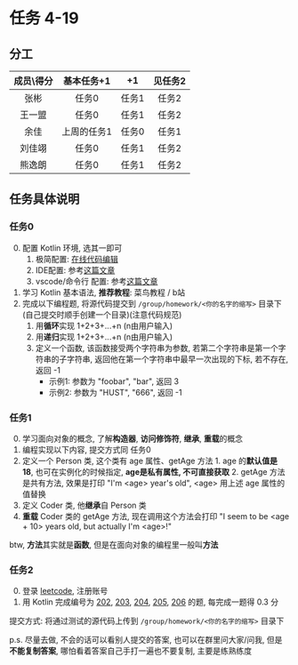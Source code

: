 
# 任务 4-19

## 分工

| 成员\得分 | 基本任务+1  |  +1   | 见任务2 |
| :-------: | :---------: | :---: | :-----: |
|   张彬    |    任务0    | 任务1 |  任务2  |
|  王一盟   |    任务0    | 任务1 |  任务2  |
|   余佳    | 上周的任务1 | 任务0 |  任务1  |
|  刘佳翊   |    任务0    | 任务1 |  任务2  |
|  熊逸朗   |    任务0    | 任务1 |  任务2  |

## 任务具体说明

### 任务0

0. 配置 Kotlin 环境, 选其一即可
   1. 极简配置: [在线代码编辑](https://c.runoob.com/compile/2960)
   2. IDE配置: 参考[这篇文章](https://www.runoob.com/kotlin/kotlin-setup.html)
   3. vscode/命令行 配置: 参考[这篇文章](https://www.runoob.com/kotlin/kotlin-command-line.html)
1. 学习 Kotlin 基本语法, **推荐教程**: 菜鸟教程 / b站
2. 完成以下编程题, 将源代码提交到 ```/group/homework/<你的名字的缩写>``` 目录下(自己提交时顺手创建一个目录)(注意代码规范)
   1. 用**循环**实现 1+2+3+...+n (n由用户输入)
   2. 用**递归**实现 1+2+3+...+n (n由用户输入)
   3. 定义一个函数, 该函数接受两个字符串为参数, 若第二个字符串是第一个字符串的子字符串, 返回他在第一个字符串中最早一次出现的下标, 若不存在, 返回 -1
      - 示例1: 参数为 "foobar", "bar", 返回 3
      - 示例2: 参数为 "HUST", "666", 返回 -1

### 任务1

0. 学习面向对象的概念, 了解**构造器**, **访问修饰符**, **继承**, **重载**的概念  
1. 编程实现以下内容, 提交方式同 任务0
  1. 定义一个 Person 类, 这个类有 age 属性、getAge 方法
    1. age 的**默认值是 18**, 也可在实例化的时候指定, **age是私有属性, 不可直接获取**
    2. getAge 方法是共有方法, 效果是打印 "I'm \<age\> year's old", \<age\> 用上述 age 属性的值替换
  2. 定义 Coder 类, 他**继承**自 Person 类
  3. **重载** Coder 类的 getAge 方法, 现在调用这个方法会打印 "I seem to be \<age + 10\> years old, but actually I'm \<age\>!"

btw, **方法**其实就是**函数**, 但是在面向对象的编程里一般叫**方法**

### 任务2

0. 登录 [leetcode](https://leetcode-cn.com/), 注册账号
1. 用 Kotlin 完成编号为 [202](https://leetcode-cn.com/problems/happy-number/), [203](https://leetcode-cn.com/problems/remove-linked-list-elements/), [204](https://leetcode-cn.com/problems/count-primes/), [205](https://leetcode-cn.com/problems/isomorphic-strings/), [206](https://leetcode-cn.com/problems/reverse-linked-list/) 的题, 每完成一题得 0.3 分

提交方式: 将通过测试的源代码上传到 ```/group/homework/<你的名字的缩写>``` 目录下

p.s. 尽量去做, 不会的话可以看别人提交的答案, 也可以在群里问大家/问我, 但是**不能复制答案**, 哪怕看着答案自己手打一遍也不要复制, 主要是练熟练度